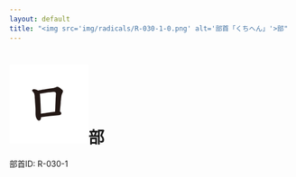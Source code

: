 ```yaml
---
layout: default
title: "<img src='img/radicals/R-030-1-0.png' alt='部首「くちへん」'>部"  # glyphをタイトルに使用
---
```


# <img src='img/radicals/R-030-1-0.png' alt='部首「くちへん」'>部
部首ID: R-030-1
